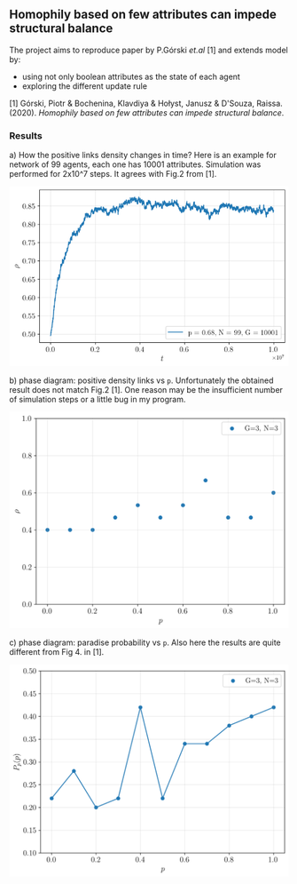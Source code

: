 ## Homophily based on few attributes can impede structural balance

The project aims to reproduce paper by P.Górski _et.al_ [1] and extends model by:

- using not only boolean attributes as the state of each agent
- exploring the different update rule

[1] Górski, Piotr & Bochenina, Klavdiya & Hołyst, Janusz & D'Souza, Raissa. (2020). _Homophily based on few attributes can impede structural balance_. 


### Results

a) How the positive links density changes in time? Here is an example for network of 99 agents, each one has 10001 attributes. Simulation was performed for 2x10^7 steps.
It agrees with Fig.2 from [1].

![example](figures/simulation_p=0.68_iterations=10000000_SIZE=99_G=10001_0:56:15_16-7-120.png)

b) phase diagram: positive density links vs `p`. Unfortunately the obtained result does not match Fig.2 [1]. One reason may be the insufficient number of simulation steps or a little bug in my program.

![rho](figures/phase-rhop_N=3_G=5.png)

c) phase diagram: paradise probability vs `p`. Also here the results are quite different from Fig 4. in [1].

![pp](figures/phase-pp_N=3_G=5.png)